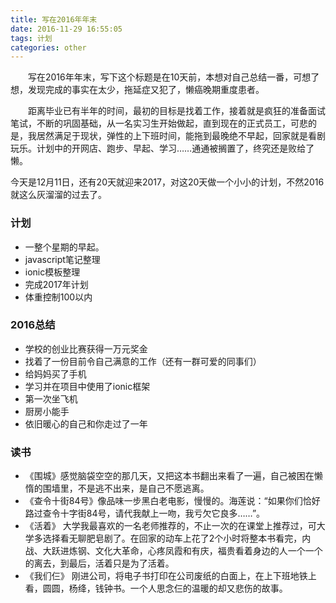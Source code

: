 ```yaml
---
title: 写在2016年年末
date: 2016-11-29 16:55:05
tags: 计划 
categories: other
---
```


　　写在2016年年末，写下这个标题是在10天前，本想对自己总结一番，可想了想，发现完成的事实在太少，拖延症又犯了，懒癌晚期重度患者。

　　距离毕业已有半年的时间，最初的目标是找着工作，接着就是疯狂的准备面试笔试，不断的巩固基础，从一名实习生开始做起，直到现在的正式员工，可悲的是，我居然满足于现状，弹性的上下班时间，能拖到最晚绝不早起，回家就是看剧玩乐。计划中的开网店、跑步、早起、学习……通通被搁置了，终究还是败给了懒。

<!--more-->

今天是12月11日，还有20天就迎来2017，对这20天做一个小小的计划，不然2016就这么灰溜溜的过去了。

### 计划

* 一整个星期的早起。
* javascript笔记整理
* ionic模板整理
* 完成2017年计划
* 体重控制100以内
### 2016总结

* 学校的创业比赛获得一万元奖金
* 找着了一份目前令自己满意的工作（还有一群可爱的同事们）
* 给妈妈买了手机
* 学习并在项目中使用了ionic框架
* 第一次坐飞机
* 厨房小能手
* 依旧暖心的自己和你走过了一年
### 读书

* 《围城》感觉脑袋空空的那几天，又把这本书翻出来看了一遍，自己被困在懒惰的围墙里，不是逃不出来，是自己不愿逃离。
* 《查令十街84号》像品味一步黑白老电影，慢慢的。海莲说：“如果你们恰好路过查令十字街84号，请代我献上一吻，我亏欠它良多……”。
* 《活着》 大学我最喜欢的一名老师推荐的，不止一次的在课堂上推荐过，可大学多选择看无聊肥皂剧了。在回家的动车上花了2个小时将整本书看完，内战、大跃进炼钢、文化大革命，心疼凤霞和有庆，福贵看着身边的人一个一个的离去，到最后，活着只是为了活着。
* 《我们仨》 刚进公司，将电子书打印在公司废纸的白面上，在上下班地铁上看，圆圆，杨绛，钱钟书。一个人思念仨的温暖的却又悲伤的故事。

